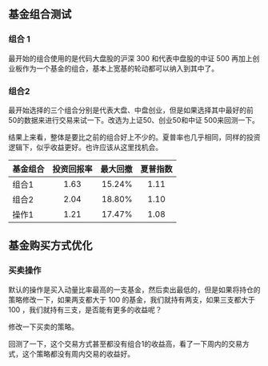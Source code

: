 ## 基金组合测试

### 组合 1

最开始的组合使用的是代码大盘股的沪深 300 和代表中盘股的中证 500 再加上创业板作为一个基金的组合，基本上宽基的轮动都可以纳入到其中了。

### 组合2

最开始选择的三个组合分别是代表大盘、中盘创业，但是如果选择其中最好的前50的数据来进行交易来试一下。改选为上证50、创业50和中证 500来回测一下。

结果上来看，整体是要比之前的组合好上不少的。夏普率也几乎相同，同样的投资逻辑下，似乎收益更好。也许应该从这里找机会。


| 基金组合 | 投资回报率 | 最大回撤 | 夏普指数 |
|:---------|:----------:|---------:|:--------:|
| 组合1    | 1.63       |   15.24% | 1.11     |
| 组合2    | 2.04       |   18.80% | 1.10     |
| 操作1    | 1.21       |   17.47% | 1.08     |

## 基金购买方式优化

### 买卖操作

默认的操作是买入动量比率最高的一支基金，然后卖出最低的，但是如果将持仓的策略修改一下，如果两支都大于 100 的基金，我们就持有两支，如果三支都大于 100 ，我们就持有三支，是否能有更多的收益呢？

修改一下买卖的策略。

回测了一下，这个交易方式甚至都没有组合1的收益高，看了一下周内的交易方式，这个策略都没有周内交易的收益好。
